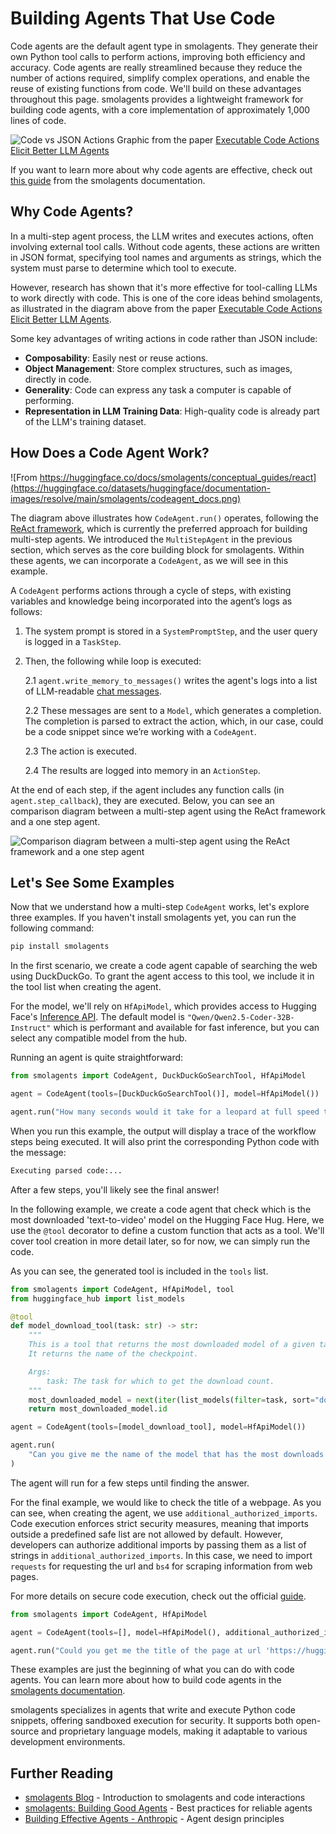 # Building Agents That Use Code

Code agents are the default agent type in smolagents. They generate their own Python tool calls to perform actions, improving both efficiency and accuracy. Code agents are really streamlined because they reduce the number of actions required, simplify complex operations, and enable the reuse of existing functions from code. We'll build on these advantages throughout this page. smolagents provides a lightweight framework for building code agents, with a core implementation of approximately 1,000 lines of code.

![Code vs JSON Actions](https://huggingface.co/datasets/huggingface/documentation-images/resolve/main/transformers/code_vs_json_actions.png)
Graphic from the paper [Executable Code Actions Elicit Better LLM Agents](https://huggingface.co/papers/2402.01030)

<Tip>If you want to learn more about why code agents are effective, check out [this guide](https://huggingface.co/docs/smolagents/en/conceptual_guides/intro_agents#code-agents) from the smolagents documentation. </Tip>

## Why Code Agents?

In a multi-step agent process, the LLM writes and executes actions, often involving external tool calls. Without code agents, these actions are written in JSON format, specifying tool names and arguments as strings, which the system must parse to determine which tool to execute.

However, research has shown that it's more effective for tool-calling LLMs to work directly with code. This is one of the core ideas behind smolagents, as illustrated in the diagram above from the paper [Executable Code Actions Elicit Better LLM Agents](https://huggingface.co/papers/2402.01030).

Some key advantages of writing actions in code rather than JSON include:

* **Composability**: Easily nest or reuse actions.
* **Object Management**: Store complex structures, such as images, directly in code.
* **Generality**: Code can express any task a computer is capable of performing.
* **Representation in LLM Training Data**: High-quality code is already part of the LLM's training dataset.

## How Does a Code Agent Work?

![From https://huggingface.co/docs/smolagents/conceptual_guides/react](https://huggingface.co/datasets/huggingface/documentation-images/resolve/main/smolagents/codeagent_docs.png)

The diagram above illustrates how `CodeAgent.run()` operates, following the [ReAct framework](https://huggingface.co/papers/2210.03629), which is currently the preferred approach for building multi-step agents. We introduced the `MultiStepAgent` in the previous section, which serves as the core building block for smolagents. Within these agents, we can incorporate a `CodeAgent`, as we will see in this example.

A `CodeAgent` performs actions through a cycle of steps, with existing variables and knowledge being incorporated into the agent’s logs as follows:

1. The system prompt is stored in a `SystemPromptStep`, and the user query is logged in a `TaskStep`.

2. Then, the following while loop is executed:

    2.1 `agent.write_memory_to_messages()` writes the agent's logs into a list of LLM-readable [chat messages](https://huggingface.co/docs/transformers/en/chat_templating).
    
    2.2 These messages are sent to a `Model`, which generates a completion. The completion is parsed to extract the action, which, in our case, could be a code snippet since we’re working with a `CodeAgent`.
    
    2.3 The action is executed.
    
    2.4 The results are logged into memory in an `ActionStep`.

At the end of each step, if the agent includes any function calls (in `agent.step_callback`), they are executed. Below, you can see an comparison diagram between a multi-step agent using the ReAct framework and a one step agent.

![Comparison diagram between a multi-step agent using the ReAct framework and a one step agent](https://huggingface.co/datasets/huggingface/documentation-images/resolve/main/blog/open-source-llms-as-agents/ReAct.png)

## Let's See Some Examples

Now that we understand how a multi-step `CodeAgent` works, let's explore three examples. If you haven't install smolagents yet, you can run the following command:

```bash
pip install smolagents
```

In the first scenario, we create a code agent capable of searching the web using DuckDuckGo. To grant the agent access to this tool, we include it in the tool list when creating the agent.  

For the model, we'll rely on `HfApiModel`, which provides access to Hugging Face's [Inference API](https://huggingface.co/docs/api-inference/index).  The default model is `"Qwen/Qwen2.5-Coder-32B-Instruct"` which is performant and available for fast inference, but you can select any compatible model from the hub.

Running an agent is quite straightforward:

```python
from smolagents import CodeAgent, DuckDuckGoSearchTool, HfApiModel

agent = CodeAgent(tools=[DuckDuckGoSearchTool()], model=HfApiModel())

agent.run("How many seconds would it take for a leopard at full speed to run through Pont des Arts?")
```

When you run this example, the output will display a trace of the workflow steps being executed. It will also print the corresponding Python code with the message:  

```python
Executing parsed code:...
```

After a few steps, you'll likely see the final answer!

In the following example, we create a code agent that check which is the most downloaded 'text-to-video' model on the Hugging Face Hug. Here, we use the `@tool` decorator to define a custom function that acts as a tool. We'll cover tool creation in more detail later, so for now, we can simply run the code.  

As you can see, the generated tool is included in the `tools` list. 

```python
from smolagents import CodeAgent, HfApiModel, tool
from huggingface_hub import list_models

@tool
def model_download_tool(task: str) -> str:
    """
    This is a tool that returns the most downloaded model of a given task on the Hugging Face Hub.
    It returns the name of the checkpoint.

    Args:
        task: The task for which to get the download count.
    """
    most_downloaded_model = next(iter(list_models(filter=task, sort="downloads", direction=-1)))
    return most_downloaded_model.id

agent = CodeAgent(tools=[model_download_tool], model=HfApiModel())

agent.run(
    "Can you give me the name of the model that has the most downloads in the 'text-to-video' task on the Hugging Face Hub?"
)
```

The agent will run for a few steps until finding the answer.

For the final example, we would like to check the title of a webpage. As you can see, when creating the agent, we use `additional_authorized_imports`. Code execution enforces strict security measures, meaning that imports outside a predefined safe list are not allowed by default. However, developers can authorize additional imports by passing them as a list of strings in `additional_authorized_imports`. In this case, we need to import `requests` for requesting the url and `bs4` for scraping information from web pages.  

For more details on secure code execution, check out the official [guide](https://huggingface.co/docs/smolagents/tutorials/secure_code_execution).

```python
from smolagents import CodeAgent, HfApiModel

agent = CodeAgent(tools=[], model=HfApiModel(), additional_authorized_imports=['requests', 'bs4'])

agent.run("Could you get me the title of the page at url 'https://huggingface.co/blog'?")
```

These examples are just the beginning of what you can do with code agents. You can learn more about how to build code agents in the [smolagents documentation](https://huggingface.co/docs/smolagents).

smolagents specializes in agents that write and execute Python code snippets, offering sandboxed execution for security. It supports both open-source and proprietary language models, making it adaptable to various development environments.

## Further Reading

- [smolagents Blog](https://huggingface.co/blog/smolagents) - Introduction to smolagents and code interactions
- [smolagents: Building Good Agents](https://huggingface.co/docs/smolagents/tutorials/building_good_agents) - Best practices for reliable agents
- [Building Effective Agents - Anthropic](https://www.anthropic.com/research/building-effective-agents) - Agent design principles
